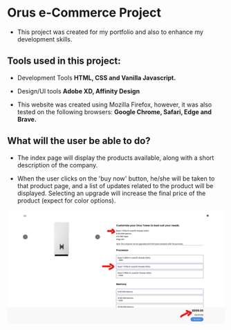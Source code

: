 # Orus e-Commerce Project

- This project was created for my portfolio and also to enhance my development skills.

## Tools used in this project:
- Development Tools
**HTML, CSS and Vanilla Javascript.**

- Design/UI tools
**Adobe XD, Affinity Design**

- This website was created using Mozilla Firefox, however, it was also tested on the following browsers: **Google Chrome, Safari, Edge and Brave.**

## What will the user be able to do?

- The index page will display the products available, along with a short description of the company.

- When the user clicks on the 'buy now' button, he/she will be taken to that product page, and a list of updates related to the product will be displayed. Selecting an upgrade will increase the final price of the product (expect for color options).

![](images/product-upgrade-example.png)